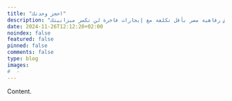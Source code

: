 ```yaml
---
title: "احجز وحدتك"
description: "عِش رفاهية مصر بأقل تكلفة مع إيجارات فاخرة لن تكسر ميزانيتك!"
date: 2024-11-26T12:12:20+02:00
noindex: false
featured: false
pinned: false
comments: false
type: blog
images:
#  - 
---
```


Content.
